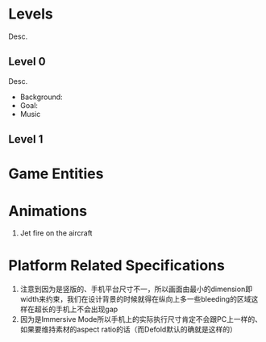 # Levels

Desc.

## Level 0

Desc.

* Background: 
* Goal: 
* Music

## Level 1

# Game Entities

# Animations

1. Jet fire on the aircraft

# Platform Related Specifications

1. 注意到因为是竖版的、手机平台尺寸不一，所以画面由最小的dimension即width来约束，我们在设计背景的时候就得在纵向上多一些bleeding的区域这样在超长的手机上不会出现gap
2. 因为是Immersive Mode所以手机上的实际执行尺寸肯定不会跟PC上一样的、如果要维持素材的aspect ratio的话（而Defold默认的确就是这样的）